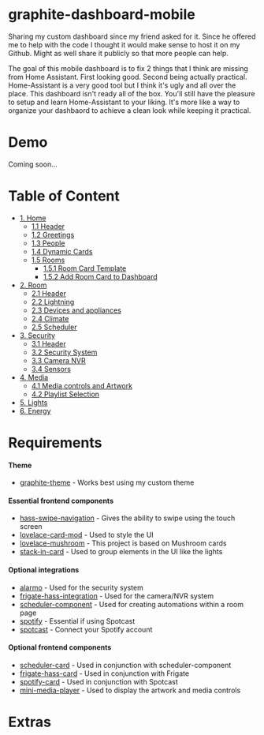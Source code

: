 # graphite-dashboard-mobile
Sharing my custom dashboard since my friend asked for it. Since he offered me to help with the code I thought it would make sense to host it on my Github. Might as well share it publicly so that more people can help.

The goal of this mobile dashboard is to fix 2 things that I think are missing from Home Assistant. First looking good. Second being actually practical. Home-Assistant is a very good tool but I think it's ugly and all over the place. This dashboard isn't ready all of the box. You'll still have the pleasure to setup and learn Home-Assistant to your liking. It's more like a way to organize your dashbaord to achieve a clean look while keeping it practical.

# Demo

Coming soon...

# Table of Content

- [1. Home](https://github.com/gravelfreeman/graphite-dashboard-mobile/blob/main/docs/home.md)
  - [1.1 Header](https://github.com/gravelfreeman/graphite-dashboard-mobile/blob/main/docs/home.md)
  - [1.2 Greetings](https://github.com/gravelfreeman/graphite-dashboard-mobile/blob/main/docs/home.md#2-greetings)
  - [1.3 People](https://github.com/gravelfreeman/graphite-dashboard-mobile/blob/main/docs/home.md#3-people)
  - [1.4 Dynamic Cards](https://github.com/gravelfreeman/graphite-dashboard-mobile/blob/main/docs/home.md#4-dynamic-cards)
  - [1.5 Rooms](https://github.com/gravelfreeman/graphite-dashboard-mobile/blob/main/docs/home.md#5-rooms)
    - [1.5.1 Room Card Template](https://github.com/gravelfreeman/graphite-dashboard-mobile/blob/main/docs/home.md#51-add-the-card-room-template)
    - [1.5.2 Add Room Card to Dashboard](https://github.com/gravelfreeman/graphite-dashboard-mobile/blob/main/docs/home.md#52-add-a-custom-card-room-in-your-dashboard)
- [2. Room](https://github.com/gravelfreeman/graphite-dashboard-mobile/blob/main/docs/room.md)
  - [2.1 Header](https://github.com/gravelfreeman/graphite-dashboard-mobile/blob/main/docs/room.md#1-header)
  - [2.2 Lightning](https://github.com/gravelfreeman/graphite-dashboard-mobile/blob/main/docs/room.md#2-lightning)
  - [2.3 Devices and appliances](https://github.com/gravelfreeman/graphite-dashboard-mobile/blob/main/docs/room.md#3-devices-and-appliances)
  - [2.4 Climate](https://github.com/gravelfreeman/graphite-dashboard-mobile/blob/main/docs/room.md#4-climate)
  - [2.5 Scheduler](https://github.com/gravelfreeman/graphite-dashboard-mobile/blob/main/docs/room.md#4-climate)
- [3. Security](https://github.com/gravelfreeman/graphite-dashboard-mobile/blob/main/docs/security.md)
  - [3.1 Header](https://github.com/gravelfreeman/graphite-dashboard-mobile/blob/main/docs/security.md#1-header)
  - [3.2 Security System](https://github.com/gravelfreeman/graphite-dashboard-mobile/blob/main/docs/security.md#2-security-system)
  - [3.3 Camera NVR](https://github.com/gravelfreeman/graphite-dashboard-mobile/blob/main/docs/security.md#3-camera-nvr)
  - [3.4 Sensors](https://github.com/gravelfreeman/graphite-dashboard-mobile/blob/main/docs/security.md#4-sensors)
- [4. Media](https://github.com/gravelfreeman/graphite-dashboard-mobile/blob/main/docs/media.md)
  - [4.1 Media controls and Artwork](https://github.com/gravelfreeman/graphite-dashboard-mobile/blob/main/docs/media.md#1-media-controls-and-artwork)
  - [4.2 Playlist Selection](https://github.com/gravelfreeman/graphite-dashboard-mobile/blob/main/docs/media.md#2-playlist-selection)
- [5. Lights](https://github.com/gravelfreeman/graphite-dashboard-mobile/blob/main/docs/lights.md)
- [6. Energy]()

# Requirements

#### Theme

- [graphite-theme](https://github.com/gravelfreeman/graphite-theme) - Works best using my custom theme

#### Essential frontend components

- [hass-swipe-navigation](https://github.com/zanna-37/hass-swipe-navigation) - Gives the ability to swipe using the touch screen
- [lovelace-card-mod](https://github.com/thomasloven/lovelace-card-mod) - Used to style the UI
- [lovelace-mushroom](https://github.com/piitaya/lovelace-mushroom) - This project is based on Mushroom cards
- [stack-in-card](https://github.com/custom-cards/stack-in-card) - Used to group elements in the UI like the lights

#### Optional integrations

- [alarmo](https://github.com/nielsfaber/alarmo) - Used for the security system
- [frigate-hass-integration](https://github.com/blakeblackshear/frigate-hass-integration) - Used for the camera/NVR system
- [scheduler-component](https://github.com/nielsfaber/scheduler-component) - Used for creating automations within a room page
- [spotify](https://www.home-assistant.io/integrations/spotify/) - Essential if using Spotcast
- [spotcast](https://github.com/fondberg/spotcast) - Connect your Spotify account

#### Optional frontend components

- [scheduler-card](https://github.com/nielsfaber/scheduler-card) - Used in conjunction with scheduler-component
- [frigate-hass-card](https://github.com/dermotduffy/frigate-hass-card/releases) - Used in conjunction with Frigate
- [spotify-card](https://github.com/custom-cards/spotify-card) - Used in conjunction with Spotcast
- [mini-media-player](https://github.com/kalkih/mini-media-player) - Used to display the artwork and media controls

# Extras
